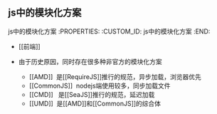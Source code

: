js中的模块化方案
---------------------------

js中的模块化方案
   :PROPERTIES:
   :CUSTOM_ID: js中的模块化方案
   :END:

- [[前端]]
- 由于历史原因，同时存在很多种非官方的模块化方案

  - [[AMD]]  是[[RequireJS]]推行的规范，异步加载，浏览器优先
  - [[CommonJS]]  nodejs端使用较多，同步加载文件
  - [[CMD]]   是[[SeaJS]]推行的规范，延迟加载
  - [[UMD]]  是[[AMD]]和[[CommonJS]]的综合体

